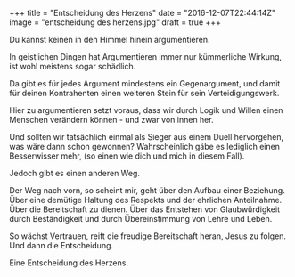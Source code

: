+++
title = "Entscheidung des Herzens"
date = "2016-12-07T22:44:14Z"
image = "entscheidung des herzens.jpg"
draft = true
+++

Du kannst keinen in den Himmel hinein argumentieren.

In geistlichen Dingen hat  Argumentieren immer nur kümmerliche Wirkung, 
ist wohl meistens sogar schädlich.

Da gibt es für jedes Argument mindestens ein Gegenargument, und damit für 
deinen Kontrahenten einen weiteren Stein für sein 
Verteidigungswerk.

Hier zu argumentieren setzt voraus, dass wir durch Logik und Willen einen 
Menschen verändern können - und zwar von innen her. 

Und sollten wir tatsächlich einmal als Sieger aus einem Duell hervorgehen, 
was wäre dann schon gewonnen? Wahrscheinlich gäbe es lediglich einen Besserwisser mehr, 
(so einen wie dich und mich in diesem Fall).

Jedoch gibt es einen anderen Weg.

Der Weg nach vorn, so scheint mir, geht über den Aufbau einer Beziehung. Über eine 
demütige Haltung des Respekts und der ehrlichen Anteilnahme. Über die Bereitschaft zu 
dienen. Über das Entstehen von Glaubwürdigkeit durch Beständigkeit und durch Übereinstimmung 
von Lehre und Leben. 

So wächst Vertrauen, reift die freudige Bereitschaft heran, Jesus zu folgen. 
Und dann die Entscheidung.

Eine Entscheidung des Herzens. 
